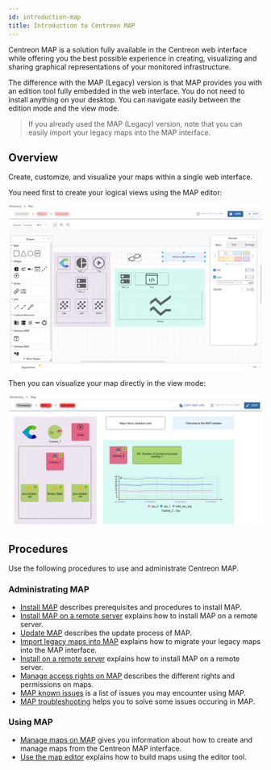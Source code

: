 ```yaml
---
id: introduction-map
title: Introduction to Centreon MAP
---
```


Centreon MAP is a solution fully available in the Centreon web interface while offering you the best possible experience in creating, visualizing and sharing graphical representations of your monitored infrastructure.

The difference with the MAP (Legacy) version is that MAP provides you with an edition tool fully embedded in the web interface. You do not need to install anything on your desktop. You can navigate easily between the edition mode and the view mode.

> If you already used the MAP (Legacy) version, note that you can easily import your legacy maps into the MAP interface.

## Overview

Create, customize, and visualize your maps within a single web interface.

You need first to create your logical views using the MAP editor:

![image](../assets/graph-views/ng/map-web-editor-view.png)

Then you can visualize your map directly in the view mode:

![image](../assets/graph-views/ng/map-web-global-view.png)

## Procedures

Use the following procedures to use and administrate Centreon MAP.

### Administrating MAP
  - [Install MAP](map-web-install.md) describes prerequisites and procedures to install MAP.
  - [Install MAP on a remote server](map-web-install-remote.md) explains how to install MAP on a remote server.
  - [Update MAP](map-web-update.md) describes the update process of MAP.
  - [Import legacy maps into MAP](import-into-map-web.md) explains how to migrate your legacy maps into the MAP interface.
  - [Install on a remote server](remote-server.md) explains how to install MAP on a remote server.
  - [Manage access rights on MAP](map-web-manage.md) describes the different rights and permissions on maps.
  - [MAP known issues](map-web-known-issues.md) is a list of issues you may encounter using MAP.
  - [MAP troubleshooting](map-web-troubleshooting.md) helps you to solve some issues occuring in MAP.

### Using MAP
  - [Manage maps on MAP](map-web-manage.md) gives you information about how to create and manage maps from the Centreon MAP interface.
  - [Use the map editor](map-web-editor.md) explains how to build maps using the editor tool.
